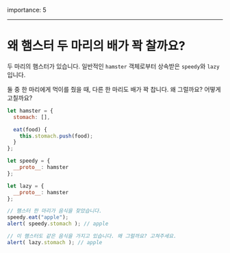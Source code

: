 importance: 5

---

# 왜 햄스터 두 마리의 배가 꽉 찰까요?

두 마리의 햄스터가 있습니다. 일반적인 `hamster` 객체로부터 상속받은 `speedy`와 `lazy` 입니다.

둘 중 한 마리에게 먹이를 줬을 때, 다른 한 마리도 배가 꽉 찹니다. 왜 그럴까요? 어떻게 고칠까요?

```js run
let hamster = {
  stomach: [],

  eat(food) {
    this.stomach.push(food);
  }
};

let speedy = {
  __proto__: hamster
};

let lazy = {
  __proto__: hamster
};

// 햄스터 한 마리가 음식을 찾았습니다.
speedy.eat("apple");
alert( speedy.stomach ); // apple

// 이 햄스터도 같은 음식을 가지고 있습니다. 왜 그럴까요? 고쳐주세요.
alert( lazy.stomach ); // apple
```

